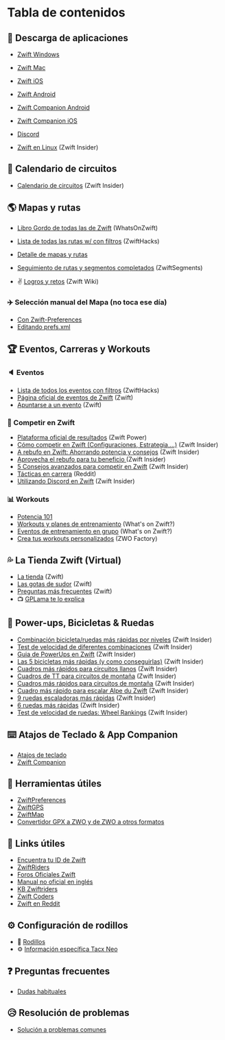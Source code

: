 
# Tabla de contenidos

## :floppy_disk: Descarga de aplicaciones

- [Zwift Windows](https://zwift.com/download/win)
- [Zwift Mac](https://zwift.com/download/mac)
- [Zwift iOS](https://apps.apple.com/us/app/id1134655040?mt=8)
- [Zwift Android](https://play.google.com/store/apps/details?id=com.zwift.zwiftgame&hl=es_ES)
- [Zwift Companion Android](https://play.google.com/store/apps/details?id=com.zwift.android.prod)
- [Zwift Companion iOS](https://apps.apple.com/us/app/zwift-mobile-link/id934083691)

- [Discord](https://discord.com/download)

- [Zwift en Linux](https://zwiftinsider.com/zwift-on-linux/) (Zwift Insider)

## :calendar: Calendario de circuitos


- [Calendario de circuitos](https://zwiftinsider.com/schedule/) (Zwift Insider)


## :earth_americas: Mapas y rutas 
  - [Libro Gordo de todas las de Zwift](https://whatsonzwift.com/worlds/) (WhatsOnZwift)

  - [Lista de todas las rutas w/ con filtros](https://zwifthacks.com/app/routes/) (ZwiftHacks)

  - [Detalle de mapas y rutas](maps.md)
  
  - [Seguimiento de rutas y segmentos completados](https://www.zwiftsegments.com/session/new) (ZwiftSegments)
   
  - :v: [Logros y retos](https://zwift.fandom.com/wiki/Achievements) (Zwift Wiki)

### :airplane: Selección manual del Mapa (no toca ese día)
  
   - [Con Zwift-Preferences](https://zwifthacks.com/zwift-preferences/)
   - [Editando prefs.xml](https://zwiftinsider.com/world-tag/)
   
## :trophy: Eventos, Carreras y Workouts

### :speaker: Eventos

- [Lista de todos los eventos con filtros](https://zwifthacks.com/app/events/) (ZwiftHacks)
- [Página oficial de eventos de Zwift](https://zwift.com/events/) (Zwift)
- [Apuntarse a un evento](https://support.zwift.com/en_us/cycling-events-H1z2AUdEr) (Zwift)

### :checkered_flag: Competir en Zwift

- [Plataforma oficial de resultados](https://zwiftpower.com/) (Zwift Power)
- [Cómo competir en Zwift (Configuraciones, Estrategia,...)](https://zwiftinsider.com/how-to-race/) (Zwift Insider)
- [A rebufo en Zwift: Ahorrando potencia y consejos](https://zwiftinsider.com/zwift-drafting/) (Zwift Insider)
- [Aprovecha el rebufo para tu beneficio ](https://zwift.com/news/15937-zwift-how-to-use-the-draft-to-your-advantage) (Zwift Insider)
- [5 Consejos avanzados para competir en Zwift](https://zwiftinsider.com/5-advanced-zwift-racing-tips/) (Zwift Insider)
- [Tácticas en carrera](https://www.reddit.com/r/Zwift/comments/df7s73/finished_my_first_race_excited_to_learn_more_race/) (Reddit)
- [Utilizando Discord en Zwift](https://zwiftinsider.com/using-discord) (Zwift Insider)

### :bar_chart: Workouts

- [Potencia 101](power101.md)
- [Workouts y planes de entrenamiento](https://whatsonzwift.com/workouts/) (What's on Zwift?)
- [Eventos de entrenamiento en grupo](https://whatsonzwift.com/group-workouts/) (What's on Zwift?)
- [Crea tus workouts personalizados](https://zwofactory.com/) (ZWO Factory)

## :sweat_drops: La Tienda Zwift (Virtual)

- [La tienda](https://support.zwift.com/en_us/the-drop-shop-S13OywO4B) (Zwift)
- [Las gotas de sudor](https://zwiftinsider.com/how-drops-work/) (Zwift)
- [Preguntas más frecuentes](https://support.zwift.com/en_us/drop-shop-faq-Bk1vMkTfB) (Zwift)
- :tv: [GPLama te lo explica](https://www.youtube.com/watch?v=5uaBZPmIR50)
  
## :mushroom: Power-ups, Bicicletas & Ruedas

- [Combinación bicicleta/ruedas más rápidas por niveles](https://zwiftinsider.com/fastest-bikes-at-each-level/) (Zwift Insider)
- [Test de velocidad de diferentes combinaciones](https://zwiftinsider.com/category/tips/equipment/speed-tests/) (Zwift Insider)
- [Guia de PowerUps en Zwift](https://zwiftinsider.com/powerups/) (Zwift Insider)
- [Las 5 bicicletas más rápidas (y como conseguirlas)](https://zwiftinsider.com/5-fastest-bikes/) (Zwift Insider)
- [Cuadros más rápidos para circuitos llanos](https://zwiftinsider.com/fastest-frames/) (Zwift Insider)
- [Cuadros de TT para circuitos de montaña](https://zwiftinsider.com/fastest-tt-climbing-frames/) (Zwift Insider)
- [Cuadros más rápidos para  circuitos de montaña](https://zwiftinsider.com/fastest-bike-frames-for-climbing/) (Zwift Insider)
- [Cuadro más rápido para escalar Alpe du Zwift](https://zwiftinsider.com/fastest-bike-alpe/) (Zwift Insider)
- [9 ruedas escaladoras más rápidas](https://zwiftinsider.com/9-fastest-wheels-for-climbers/) (Zwift Insider)
- [6 ruedas más rápidas](https://zwiftinsider.com/fastest-wheelsets/) (Zwift Insider)
- [Test de velocidad de ruedas: Wheel Rankings](https://zwiftinsider.com/charts-wheels/) (Zwift Insider)

## ⌨️ Atajos de Teclado & App Companion

- [Atajos de teclado](https://zwiftinsider.com/keyboard-shortcuts/)
- [Zwift Companion](https://support.zwift.com/en_us/using-the-zwift-companion-app-rJ7ayD_ES)


## :hammer: Herramientas útiles

- [ZwiftPreferences](https://zwifthacks.com/zwiftpref)
- [ZwiftGPS](https://www.zwiftgps.com)
- [ZwiftMap](https://zwifthacks.com/zwiftmap/)
- [Convertidor GPX a ZWO y de ZWO a otros formatos](https://whatsonzwift.com/convert/)

## :book: Links útiles

- [Encuentra tu ID de Zwift](https://zwiftinsider.com/find-your-zwift-user-id-2/)
- [ZwiftRiders](https://www.facebook.com/groups/zwiftriders/)
- [Foros Oficiales Zwift](https://forums.zwift.com)
- [Manual no oficial en inglés](https://titaniumgeek.com/zwift-user-manual-unofficial-running-updates/)
- [KB Zwiftriders](https://kb.zwiftriders.com/)
- [Zwift Coders](https://www.facebook.com/groups/zwiftCoders/)
- [Zwift en Reddit](https://www.reddit.com/r/Zwift/)

## :gear: Configuración de rodillos

 - :wrench: [Rodillos](trainers.md)
 - ⚙️ [Información específica Tacx Neo](neo.md)
  
## :question: Preguntas frecuentes 
  
  - [Dudas habituales](faqs.md)
  
## :disappointed_relieved: Resolución de problemas

- [Solución a problemas comunes](troubleshooting.md)


